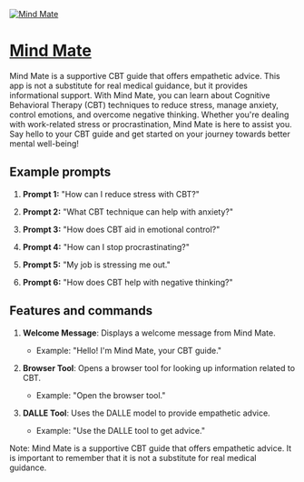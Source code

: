 [![Mind Mate](https://files.oaiusercontent.com/file-TdOQVvv6X3YUDOx2st3pstbK?se=2123-10-18T16%3A09%3A19Z&sp=r&sv=2021-08-06&sr=b&rscc=max-age%3D31536000%2C%20immutable&rscd=attachment%3B%20filename%3Dbc426265-ae34-43ad-88bd-29ac4640d5ac.png&sig=7JPe%2BNlsnXoMOwQ54iFylwQQNhLQpS3swVwdQCd0NG4%3D)](https://chat.openai.com/g/g-77lMzByVI-mind-mate)

# [Mind Mate](https://chat.openai.com/g/g-77lMzByVI-mind-mate)

Mind Mate is a supportive CBT guide that offers empathetic advice. This app is not a substitute for real medical guidance, but it provides informational support. With Mind Mate, you can learn about Cognitive Behavioral Therapy (CBT) techniques to reduce stress, manage anxiety, control emotions, and overcome negative thinking. Whether you're dealing with work-related stress or procrastination, Mind Mate is here to assist you. Say hello to your CBT guide and get started on your journey towards better mental well-being!

## Example prompts

1. **Prompt 1:** "How can I reduce stress with CBT?"

2. **Prompt 2:** "What CBT technique can help with anxiety?"

3. **Prompt 3:** "How does CBT aid in emotional control?"

4. **Prompt 4:** "How can I stop procrastinating?"

5. **Prompt 5:** "My job is stressing me out."

6. **Prompt 6:** "How does CBT help with negative thinking?"

## Features and commands

1. **Welcome Message**: Displays a welcome message from Mind Mate.
   - Example: "Hello! I'm Mind Mate, your CBT guide."

2. **Browser Tool**: Opens a browser tool for looking up information related to CBT.
   - Example: "Open the browser tool."

3. **DALLE Tool**: Uses the DALLE model to provide empathetic advice.
   - Example: "Use the DALLE tool to get advice."

Note: Mind Mate is a supportive CBT guide that offers empathetic advice. It is important to remember that it is not a substitute for real medical guidance.